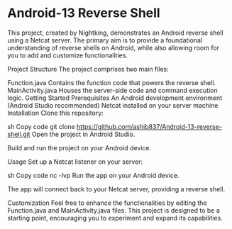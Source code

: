 # Android-13 Reverse Shell
This project, created by Nightking, demonstrates an Android reverse shell using a Netcat server. The primary aim is to provide a foundational understanding of reverse shells on Android, while also allowing room for you to add and customize functionalities.

Project Structure
The project comprises two main files:

Function.java
Contains the function code that powers the reverse shell.
MainActivity.java
Houses the server-side code and command execution logic.
Getting Started
Prerequisites
An Android development environment (Android Studio recommended)
Netcat installed on your server machine
Installation
Clone this repository:

sh
Copy code
git clone https://github.com/ashib837/Android-13-reverse-shell.git
Open the project in Android Studio.

Build and run the project on your Android device.

Usage
Set up a Netcat listener on your server:

sh
Copy code
nc -lvp <your-port-number>
Run the app on your Android device.

The app will connect back to your Netcat server, providing a reverse shell.

Customization
Feel free to enhance the functionalities by editing the Function.java and MainActivity.java files. This project is designed to be a starting point, encouraging you to experiment and expand its capabilities.
